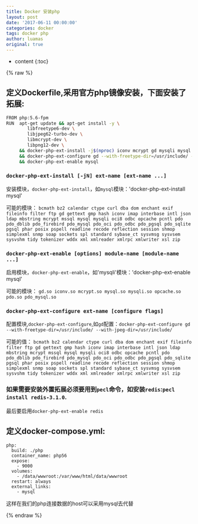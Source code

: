 ```yaml
---
title: Docker 安装php
layout: post
date: '2017-06-11 00:00:00'
categories: docker
tags: docker php
author: luamas
original: true
---
```


* content
{:toc}

{% raw %}

## 定义Dockerfile,采用官方php镜像安装，下面安装了拓展:

```bash
FROM php:5.6-fpm
RUN  apt-get update && apt-get install -y \
        libfreetype6-dev \
        libjpeg62-turbo-dev \
        libmcrypt-dev \
        libpng12-dev \
     && docker-php-ext-install -j$(nproc) iconv mcrypt gd mysqli mysql pdo pdo_mysql  \
     && docker-php-ext-configure gd --with-freetype-dir=/usr/include/ --with-jpeg-dir=/usr/include/ \
     && docker-php-ext-enable mysql
```


### `docker-php-ext-install [-jN] ext-name [ext-name ...]`

安装模块，`docker-php-ext-install`，如`mysql`模块：'docker-php-ext-install mysql'

可能的模块：
`bcmath bz2 calendar ctype curl dba dom enchant exif fileinfo filter ftp gd gettext gmp hash iconv imap interbase intl json ldap mbstring mcrypt mssql mysql mysqli oci8 odbc opcache pcntl pdo pdo_dblib pdo_firebird pdo_mysql pdo_oci pdo_odbc pdo_pgsql pdo_sqlite pgsql phar posix pspell readline recode reflection session shmop simplexml snmp soap sockets spl standard sybase_ct sysvmsg sysvsem sysvshm tidy tokenizer wddx xml xmlreader xmlrpc xmlwriter xsl zip`




### `docker-php-ext-enable [options] module-name [module-name ...]`

启用模块，`docker-php-ext-enable`，如'mysqli'模块：'docker-php-ext-enable mysql'

可能的模块：
`gd.so iconv.so mcrypt.so mysql.so mysqli.so opcache.so pdo.so pdo_mysql.so`




### `docker-php-ext-configure ext-name [configure flags]`

配置模块,`docker-php-ext-configure`,如`gd`配置：`docker-php-ext-configure gd --with-freetype-dir=/usr/include/ --with-jpeg-dir=/usr/include/`

可能的值：
`bcmath bz2 calendar ctype curl dba dom enchant exif fileinfo filter ftp gd gettext gmp hash iconv imap interbase intl json ldap mbstring mcrypt mssql mysql mysqli oci8 odbc opcache pcntl pdo pdo_dblib pdo_firebird pdo_mysql pdo_oci pdo_odbc pdo_pgsql pdo_sqlite pgsql phar posix pspell readline recode reflection session shmop simplexml snmp soap sockets spl standard sybase_ct sysvmsg sysvsem sysvshm tidy tokenizer wddx xml xmlreader xmlrpc xmlwriter xsl zip`




### 如果需要安装外置拓展必须要用到`pecl`命令，如安装`redis`:`pecl install redis-3.1.0`.
最后要启用`docker-php-ext-enable redis`


## 定义docker-compose.yml:

```docker
php:
  build: ./php
  container_name: php56
  expose:
    - 9000
  volumes:
    - /data/wwwroot:/var/www/html/data/wwwroot
  restart: always
  external_links:
    - mysql
```

这样在我们的php连接数据的host可以采用mysql去代替

{% endraw %}

